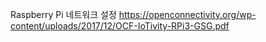 
Raspberry Pi
네트워크 설정
https://openconnectivity.org/wp-content/uploads/2017/12/OCF-IoTivity-RPi3-GSG.pdf

